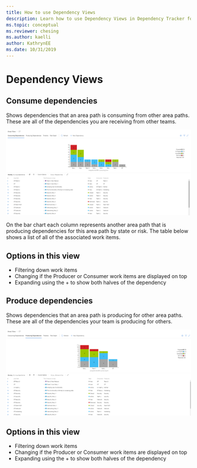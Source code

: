 ```yaml
---
title: How to use Dependency Views
description: Learn how to use Dependency Views in Dependency Tracker for Azure DevOps
ms.topic: conceptual
ms.reviewer: chesing
ms.author: kaelli
author: KathrynEE
ms.date: 10/31/2019
---
```



# Dependency Views

## Consume dependencies

Shows dependencies that an area path is consuming from other area paths. These are all of the dependencies you are receiving from other teams.

![Consuming-View](_img/Consuming-View.png)

On the bar chart each column represents another area path that is producing dependencies for this area path by state or risk.  The table below shows a list of all of the associated work items.

## Options in this view

- Filtering down work items
- Changing if the Producer or Consumer work items are displayed on top
- Expanding using the + to show both halves of the dependency

## Produce dependencies

Shows dependencies that an area path is producing for other area paths. These are all of the dependencies your team is producing for others.

![Dependency Tracker](_img/Producing-View.png)

## Options in this view

- Filtering down work items
- Changing if the Producer or Consumer work items are displayed on top
- Expanding using the + to show both halves of the dependency
